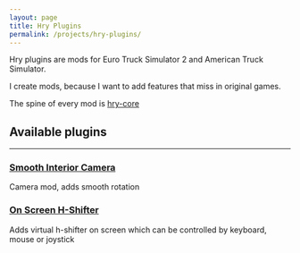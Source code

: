 ```yaml
---
layout: page
title: Hry Plugins
permalink: /projects/hry-plugins/
---
```


Hry plugins are mods for Euro Truck Simulator 2 and American Truck Simulator.

I create mods, because I want to add features that miss in original games.

The spine of every mod is [hry-core](hry-core)

## Available plugins

----

### [Smooth Interior Camera](hry-sic)

Camera mod, adds smooth rotation

### [On Screen H-Shifter](hry-hshifter)

Adds virtual h-shifter on screen which can be controlled by keyboard, mouse or joystick
